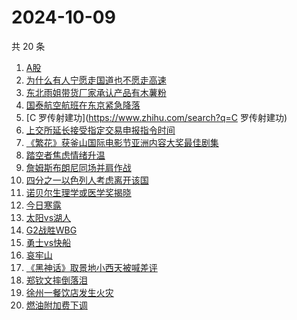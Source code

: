 # 2024-10-09

共 20 条

<!-- BEGIN -->
<!-- 最后更新时间 Wed Oct 09 2024 14:14:37 GMT+0800 (China Standard Time) -->

1. [A股](https://www.zhihu.com/search?q=A股)
1. [为什么有人宁愿走国道也不愿走高速](https://www.zhihu.com/search?q=为什么有人宁愿走国道也不愿走高速)
1. [东北雨姐带货厂家承认产品有木薯粉](https://www.zhihu.com/search?q=东北雨姐带货厂家承认产品有木薯粉)
1. [国泰航空航班在东京紧急降落](https://www.zhihu.com/search?q=国泰航空航班在东京紧急降落)
1. [C 罗传射建功](https://www.zhihu.com/search?q=C 罗传射建功)
1. [上交所延长接受指定交易申报指令时间](https://www.zhihu.com/search?q=上交所延长接受指定交易申报指令时间)
1. [《繁花》获釜山国际电影节亚洲内容大奖最佳剧集](https://www.zhihu.com/search?q=《繁花》获釜山国际电影节亚洲内容大奖最佳剧集)
1. [踏空者焦虑情绪升温](https://www.zhihu.com/search?q=踏空者焦虑情绪升温)
1. [詹姆斯布朗尼同场并肩作战](https://www.zhihu.com/search?q=詹姆斯布朗尼同场并肩作战)
1. [四分之一以色列人考虑离开该国](https://www.zhihu.com/search?q=四分之一以色列人考虑离开该国)
1. [诺贝尔生理学或医学奖揭晓](https://www.zhihu.com/search?q=诺贝尔生理学或医学奖揭晓)
1. [今日寒露](https://www.zhihu.com/search?q=今日寒露)
1. [太阳vs湖人](https://www.zhihu.com/search?q=太阳vs湖人)
1. [G2战胜WBG](https://www.zhihu.com/search?q=G2战胜WBG)
1. [勇士vs快船](https://www.zhihu.com/search?q=勇士vs快船)
1. [哀牢山](https://www.zhihu.com/search?q=哀牢山)
1. [《黑神话》取景地小西天被喊差评](https://www.zhihu.com/search?q=《黑神话》取景地小西天被喊差评)
1. [郑钦文摔倒落泪](https://www.zhihu.com/search?q=郑钦文摔倒落泪)
1. [徐州一餐饮店发生火灾](https://www.zhihu.com/search?q=徐州一餐饮店发生火灾)
1. [燃油附加费下调](https://www.zhihu.com/search?q=燃油附加费下调)

<!-- END -->
